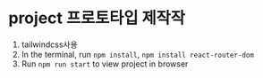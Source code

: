 # project 프로토타입 제작작
  1) tailwindcss사용
  2) In the terminal, run `npm install`, `npm install react-router-dom`
  3) Run `npm run start` to view project in browser
